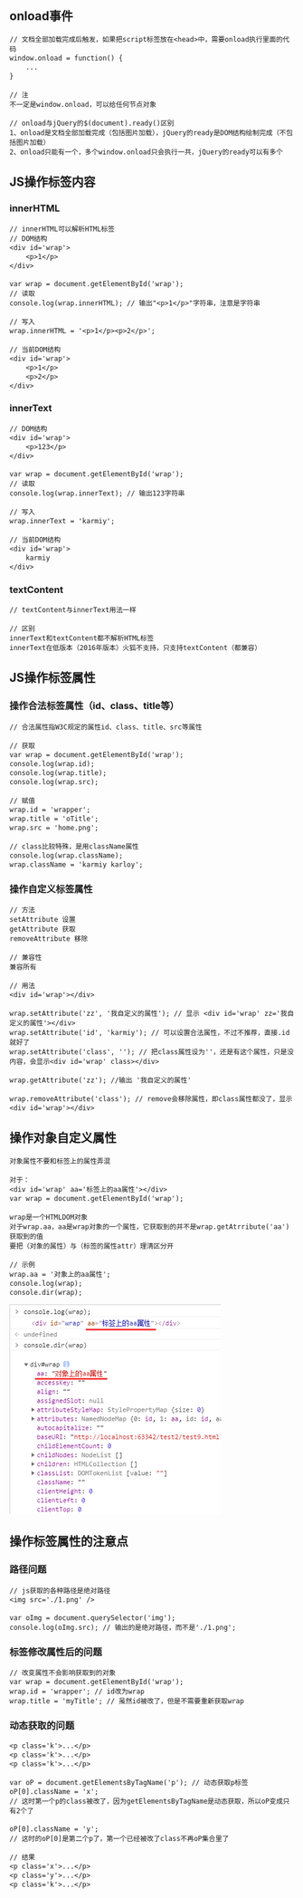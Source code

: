 ## onload事件

    // 文档全部加载完成后触发，如果把script标签放在<head>中，需要onload执行里面的代码
    window.onload = function() {
        ...
    }
    
    // 注
    不一定是window.onload，可以给任何节点对象
    
    // onload与jQuery的$(document).ready()区别
    1、onload是文档全部加载完成（包括图片加载），jQuery的ready是DOM结构绘制完成（不包括图片加载）
    2、onload只能有一个，多个window.onload只会执行一共，jQuery的ready可以有多个
    
## JS操作标签内容

### innerHTML

    // innerHTML可以解析HTML标签
    // DOM结构
    <div id='wrap'>
        <p>1</p>
    </div>
    
    var wrap = document.getElementById('wrap');
    // 读取
    console.log(wrap.innerHTML); // 输出"<p>1</p>"字符串，注意是字符串
    
    // 写入
    wrap.innerHTML = '<p>1</p><p>2</p>';
    
    // 当前DOM结构
    <div id='wrap'>
        <p>1</p>
        <p>2</p>
    </div>
    
### innerText

    // DOM结构
    <div id='wrap'>
        <p>123</p>
    </div>
    
    var wrap = document.getElementById('wrap');
    // 读取
    console.log(wrap.innerText); // 输出123字符串
    
    // 写入
    wrap.innerText = 'karmiy';
    
    // 当前DOM结构
    <div id='wrap'>
        karmiy
    </div>
    
### textContent

    // textContent与innerText用法一样
    
    // 区别
    innerText和textContent都不解析HTML标签
    innerText在低版本（2016年版本）火狐不支持，只支持textContent（都兼容）
    
## JS操作标签属性

### 操作合法标签属性（id、class、title等）

    // 合法属性指W3C规定的属性id、class、title、src等属性
    
    // 获取
    var wrap = document.getElementById('wrap');
    console.log(wrap.id);
    console.log(wrap.title);
    console.log(wrap.src);
    
    // 赋值
    wrap.id = 'wrapper';
    wrap.title = 'oTitle';
    wrap.src = 'home.png';
    
    // class比较特殊，是用className属性
    console.log(wrap.className);
    wrap.className = 'karmiy karloy';
    
### 操作自定义标签属性

    // 方法
    setAttribute 设置
    getAttribute 获取
    removeAttribute 移除
    
    // 兼容性
    兼容所有
    
    // 用法
    <div id='wrap'></div>
    
    wrap.setAttribute('zz', '我自定义的属性'); // 显示 <div id='wrap' zz='我自定义的属性'></div>
    wrap.setAttribute('id', 'karmiy'); // 可以设置合法属性，不过不推荐，直接.id就好了
    wrap.setAttribute('class', ''); // 把class属性设为''，还是有这个属性，只是没内容，会显示<div id='wrap' class></div>
    
    wrap.getAttribute('zz'); //输出 '我自定义的属性'
    
    wrap.removeAttribute('class'); // remove会移除属性，即class属性都没了，显示<div id='wrap'></div>
    
## 操作对象自定义属性

    对象属性不要和标签上的属性弄混
    
    对于：
    <div id='wrap' aa='标签上的aa属性'></div> 
    var wrap = document.getElementById('wrap');
    
    wrap是一个HTMLDOM对象
    对于wrap.aa，aa是wrap对象的一个属性，它获取到的并不是wrap.getAtrribute('aa')获取到的值
    要把（对象的属性）与（标签的属性attr）理清区分开
    
    // 示例
    wrap.aa = '对象上的aa属性';
    console.log(wrap);
    console.dir(wrap);
    
![Alt text](./imgs/04-01.png)
    
## 操作标签属性的注意点

### 路径问题

    // js获取的各种路径是绝对路径
    <img src='./1.png' />
    
    var oImg = document.querySelector('img');
    console.log(oImg.src); // 输出的是绝对路径，而不是'./1.png';
    
### 标签修改属性后的问题
    
    // 改变属性不会影响获取到的对象
    var wrap = document.getElementById('wrap');
    wrap.id = 'wrapper'; // id改为wrap
    wrap.title = 'myTitle'; // 虽然id被改了，但是不需要重新获取wrap
    
### 动态获取的问题

    <p class='k'>...</p>
    <p class='k'>...</p>
    <p class='k'>...</p>
    
    var oP = document.getElementsByTagName('p'); // 动态获取p标签
    oP[0].className = 'x';
    // 这时第一个p的class被改了，因为getElementsByTagName是动态获取，所以oP变成只有2个了
    
    oP[0].className = 'y';
    // 这时的oP[0]是第二个p了，第一个已经被改了class不再oP集合里了
    
    // 结果
    <p class='x'>...</p>
    <p class='y'>...</p>
    <p class='k'>...</p>
    
    